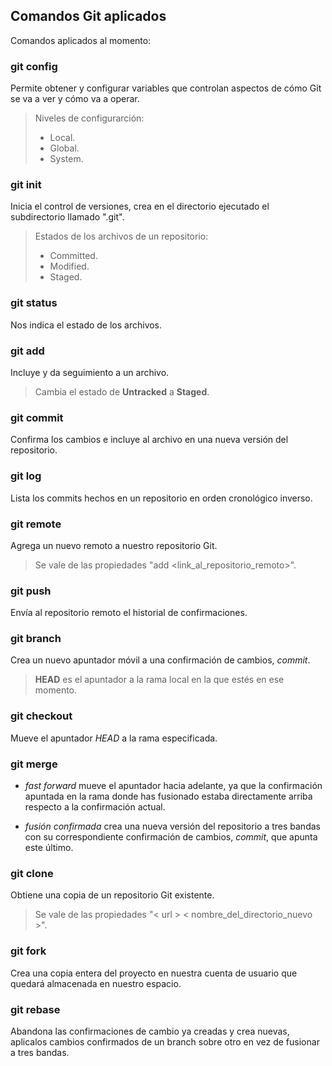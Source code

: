 ## Comandos Git aplicados

Comandos aplicados al momento:

### git config

Permite obtener y configurar variables que controlan aspectos de cómo Git se va a ver y cómo va a operar.

> Niveles de configurarción:
> - Local. 
> - Global. 
> - System.

### git init

Inicia el control de versiones, crea en el directorio ejecutado el subdirectorio llamado ".git".  

> Estados de los archivos de un repositorio:
> - Committed. 
> - Modified. 
> - Staged.

### git status

Nos indica el estado de los archivos.

### git add

Incluye y da seguimiento a un archivo.

> Cambia el estado de **Untracked** a **Staged**.

### git commit

Confirma los cambios e incluye al archivo en una nueva versión del repositorio.

### git log

Lista los commits hechos en un repositorio en orden cronológico inverso.

### git remote 

Agrega un nuevo remoto a nuestro repositorio Git.

> Se vale de las propiedades "add <alias> <link_al_repositorio_remoto>".

### git push

Envía al repositorio remoto el historial de confirmaciones.

### git branch

Crea un nuevo apuntador móvil a una confirmación de cambios, *commit*.

> **HEAD** es el apuntador a la rama local en la que estés en ese momento.

### git checkout

Mueve el apuntador *HEAD* a la rama especificada.

### git merge

- *fast forward* mueve el apuntador hacia adelante, ya que la confirmación apuntada en la rama donde has fusionado estaba directamente arriba respecto a la confirmación actual.

- *fusión confirmada* crea una nueva versión del repositorio a tres bandas con su correspondiente confirmación de cambios, *commit*, que apunta este último.

### git clone

Obtiene una copia de un repositorio Git existente.

> Se vale de las propiedades "< url > < nombre_del_directorio_nuevo >".

### git fork

Crea una copia entera del proyecto en nuestra cuenta de usuario que quedará almacenada en nuestro espacio.

### git rebase

Abandona las confirmaciones de cambio ya creadas y crea nuevas, aplicalos cambios confirmados de un branch sobre otro en vez de fusionar a tres bandas.